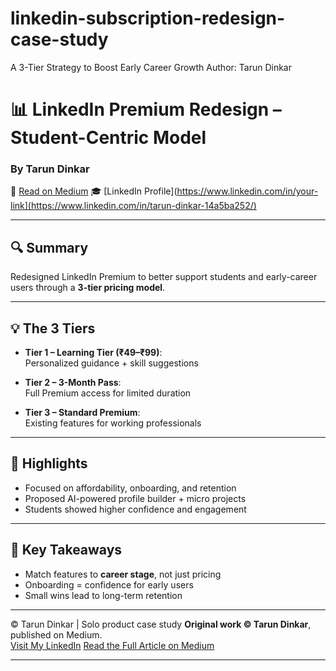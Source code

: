# linkedin-subscription-redesign-case-study
A 3-Tier Strategy to Boost Early Career Growth   Author: Tarun Dinkar

# 📊 LinkedIn Premium Redesign – Student-Centric Model  
### By Tarun Dinkar

🔗 [Read on Medium]((https://medium.com/agileinsider/redesigning-linkedin-premium-for-students-a-3-tier-strategy-for-early-career-growth-e2078d0c72ac)) 
🎓 [LinkedIn Profile](https://www.linkedin.com/in/your-link](https://www.linkedin.com/in/tarun-dinkar-14a5ba252/)

---

## 🔍 Summary

Redesigned LinkedIn Premium to better support students and early-career users through a **3-tier pricing model**.

---

## 💡 The 3 Tiers

- **Tier 1 – Learning Tier (₹49–₹99)**:  
  Personalized guidance + skill suggestions

- **Tier 2 – 3-Month Pass**:  
  Full Premium access for limited duration

- **Tier 3 – Standard Premium**:  
  Existing features for working professionals

---

## 🎯 Highlights

- Focused on affordability, onboarding, and retention  
- Proposed AI-powered profile builder + micro projects  
- Students showed higher confidence and engagement

---

## 📝 Key Takeaways

- Match features to **career stage**, not just pricing  
- Onboarding = confidence for early users  
- Small wins lead to long-term retention

---

© Tarun Dinkar | Solo product case study 
**Original work © Tarun Dinkar**, published on Medium.  
[Visit My LinkedIn]([https://www.linkedin.com/in/your-link](https://www.linkedin.com/in/tarun-dinkar-14a5ba252/))  
[Read the Full Article on Medium]([https://medium.com/your-medium-url](https://medium.com/@dinkartarun00/redesigning-linkedin-premium-for-students-a-3-tier-strategy-for-early-career-growth-e2078d0c72ac))

---


